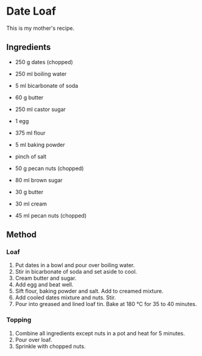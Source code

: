 # Date Loaf

This is my mother's recipe.

## Ingredients

- 250 g dates (chopped)
- 250 ml boiling water
- 5 ml bicarbonate of soda
- 60 g butter
- 250 ml castor sugar
- 1 egg
- 375 ml flour
- 5 ml baking powder
- pinch of salt
- 50 g pecan nuts (chopped)

- 80 ml brown sugar
- 30 g butter
- 30 ml cream
- 45 ml pecan nuts (chopped)

## Method

### Loaf

1. Put dates in a bowl and pour over boiling water.
2. Stir in bicarbonate of soda and set aside to cool.
3. Cream butter and sugar.
4. Add egg and beat well.
5. Sift flour, baking powder and salt. Add to creamed mixture.
6. Add cooled dates mixture and nuts. Stir.
7. Pour into greased and lined loaf tin. Bake at 180 °C for 35 to 40 minutes.

### Topping

1. Combine all ingredients except nuts in a pot and heat for 5 minutes.
2. Pour over loaf.
3. Sprinkle with chopped nuts.
